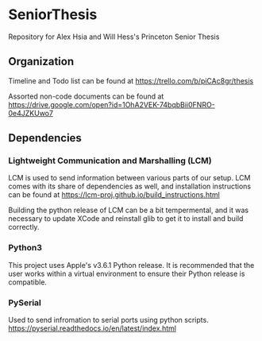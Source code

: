 # SeniorThesis
Repository for Alex Hsia and Will Hess's Princeton Senior Thesis

## Organization
Timeline and Todo list can be found at https://trello.com/b/piCAc8gr/thesis

Assorted non-code documents can be found at https://drive.google.com/open?id=1OhA2VEK-74bqbBii0FNRO-0e4JZKUwo7

## Dependencies
### Lightweight Communication and Marshalling (LCM)
LCM is used to send information between various parts of our setup. LCM comes with its share of dependencies as well, and installation instructions can be found at https://lcm-proj.github.io/build_instructions.html

Building the python release of LCM can be a bit tempermental, and it was necessary to update XCode and reinstall glib to get it to install and build correctly.

### Python3
This project uses Apple's v3.6.1 Python release. It is recommended that the user works within a virtual environment to ensure their Python release is compatible.

### PySerial
Used to send infromation to serial ports using python scripts. https://pyserial.readthedocs.io/en/latest/index.html
